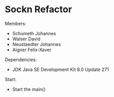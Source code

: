 # Sockn Refactor

Members:

* Schumeth Johannes
* Walser David
* Neustaedter Johannes
* Aigner Felix-Xaver

Dependencies:

* JDK Java SE Development Kit 8.0 Update 271

Start:

* Start the main()

